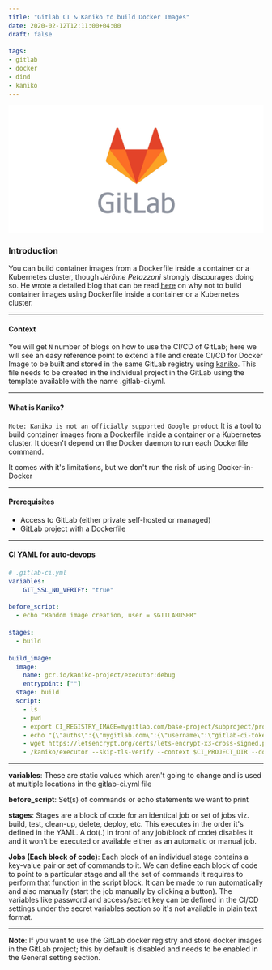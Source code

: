 ```yaml
---
title: "Gitlab CI & Kaniko to build Docker Images"
date: 2020-02-12T12:11:00+04:00
draft: false

tags:
- gitlab
- docker
- dind
- kaniko
---
```

![GitLab](/gitlab.jpeg)
### Introduction
You can build container images from a Dockerfile inside a container or a Kubernetes cluster, though *Jérôme Petazzoni* strongly discourages doing so. He wrote a detailed blog that can be read [here](http://jpetazzo.github.io/2015/09/03/do-not-use-docker-in-docker-for-ci/) on why not to build container images using Dockerfile inside a container or a Kubernetes cluster.

---
#### Context
You will get ```N``` number of blogs on how to use the CI/CD of GitLab; here we will see an easy reference point to extend a file and create CI/CD for Docker Image to be built and stored in the same GitLab registry using [kaniko](https://cloud.google.com/blog/products/gcp/introducing-kaniko-build-container-images-in-kubernetes-and-google-container-builder-even-without-root-access). This file needs to be created in the individual project in the GitLab using the template available with the name .gitlab-ci.yml.

---
#### What is Kaniko?
```Note: Kaniko is not an officially supported Google product```
It is a tool to build container images from a Dockerfile inside a container or a Kubernetes cluster. It doesn't depend on the Docker daemon to run each Dockerfile command.

It comes with it's limitations, but we don't run the risk of using Docker-in-Docker

---
#### Prerequisites
- Access to GitLab (either private self-hosted or managed)
- GitLab project with a Dockerfile

---
#### CI YAML for auto-devops
```yml
# .gitlab-ci.yml
variables:
    GIT_SSL_NO_VERIFY: "true"

before_script:
  - echo "Random image creation, user = $GITLABUSER"

stages:
  - build

build_image:
  image:
    name: gcr.io/kaniko-project/executor:debug
    entrypoint: [""]
  stage: build
  script:
    - ls
    - pwd
    - export CI_REGISTRY_IMAGE=mygitlab.com/base-project/subproject/project
    - echo "{\"auths\":{\"mygitlab.com\":{\"username\":\"gitlab-ci-token\",\"password\":\"$CI_BUILD_TOKEN\"},\"repository.xyz-company.io\":{\"username\":\"user\",\"password\":\"123random\"}}}" > /kaniko/.docker/config.json
    - wget https://letsencrypt.org/certs/lets-encrypt-x3-cross-signed.pem | xargs cat lets-encrypt-x3-cross-signed.pem >> /kaniko/ssl/certs/ca-certificates.crt
    - /kaniko/executor --skip-tls-verify --context $CI_PROJECT_DIR --dockerfile $CI_PROJECT_DIR/Dockerfile --destination $CI_REGISTRY_IMAGE:$CI_BUILD_REF_NAME

```

---
**variables**: These are static values which aren't going to change and is used at multiple locations in the gitlab-ci.yml file

**before_script**: Set(s) of commands or echo statements we want to print

**stages**: Stages are a block of code for an identical job or set of jobs viz. build, test, clean-up, delete, deploy, etc. This executes in the order it's defined in the YAML. A dot(.) in front of any job(block of code) disables it and it won't be executed or available either as an automatic or manual job.

**Jobs (Each block of code)**: Each block of an individual stage contains a key-value pair or set of commands to it. We can define each block of code to point to a particular stage and all the set of commands it requires to perform that function in the script block. It can be made to run automatically and also manually (start the job manually by clicking a button). The variables like password and access/secret key can be defined in the CI/CD settings under the secret variables section so it's not available in plain text format.

---

**Note**: If you want to use the GitLab docker registry and store docker images in the GitLab project; this by default is disabled and needs to be enabled in the General setting section.
